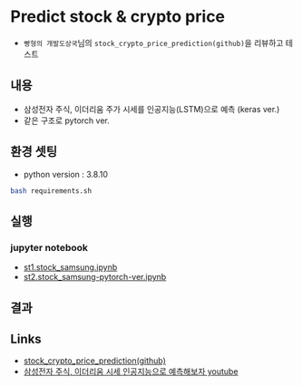 # Predict stock & crypto price
* `빵형의 개발도상국`님의 `stock_crypto_price_prediction(github)`을 리뷰하고 테스트 

## 내용
* 삼성전자 주식, 이더리움 주가 시세를 인공지능(LSTM)으로 예측 (keras ver.)
* 같은 구조로 pytorch ver.

## 환경 셋팅
 * python version : 3.8.10
```bash
bash requirements.sh
```

## 실행
### jupyter notebook
* [st1.stock_samsung.ipynb](https://github.com/duc-ke/kaggle-playground-group/blob/main/4.predict_stockprice/st1.stock_samsung.ipynb)
* [st2.stock_samsung-pytorch-ver.ipynb](https://github.com/duc-ke/kaggle-playground-group/blob/main/4.predict_stockprice/st2.stock_samsung-pytorch-ver.ipynb)

## 결과


## Links
* [stock_crypto_price_prediction(github)](https://github.com/kairess/stock_crypto_price_prediction)
* [삼성전자 주식, 이더리움 시세 인공지능으로 예측해보자 youtube](https://youtu.be/sG_WeGbZ9A4)


